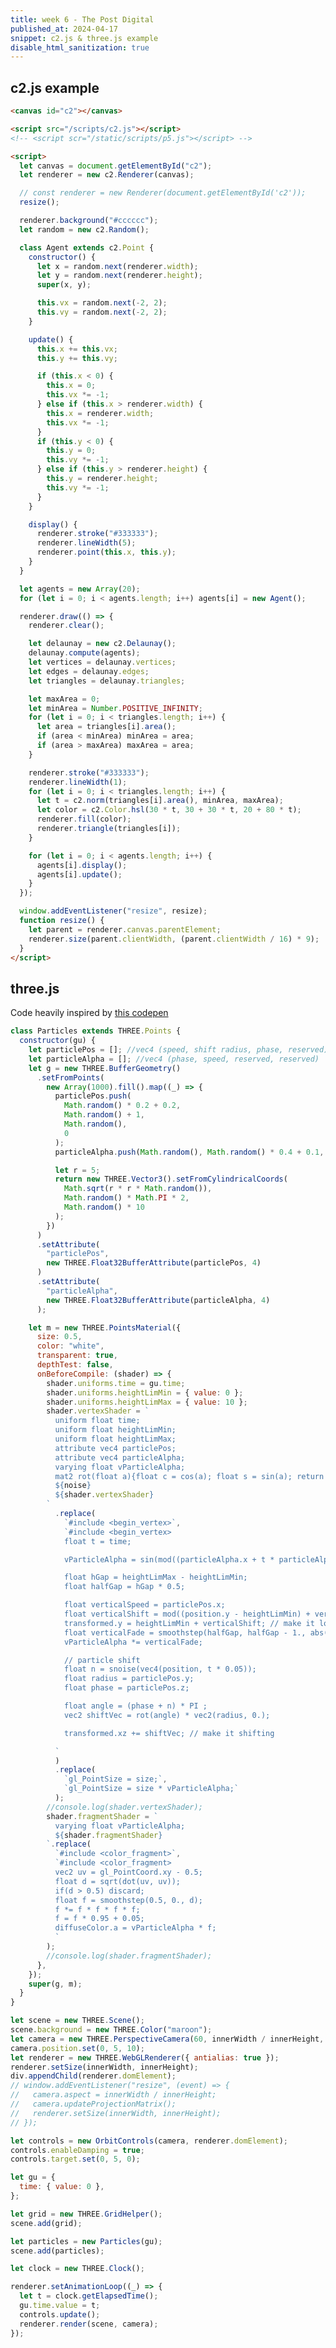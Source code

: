 ```yaml
---
title: week 6 - The Post Digital
published_at: 2024-04-17
snippet: c2.js & three.js example
disable_html_sanitization: true
---
```


## c2.js example

<canvas id="c2"></canvas>

<script src="/scripts/c2.js"></script>
<!-- <script scr="/static/scripts/p5.js"></script> -->

<script>


    let canvas = document.getElementById('c2');
    let renderer = new c2.Renderer(canvas);

   // const renderer = new Renderer(document.getElementById('c2'));
    resize();

    renderer.background('#cccccc');
    let random = new c2.Random();


    class Agent extends c2.Point {
        constructor() {
            let x = random.next(renderer.width);
            let y = random.next(renderer.height);
            super(x, y);

            this.vx = random.next(-2, 2);
            this.vy = random.next(-2, 2);
        }

        update() {
            this.x += this.vx;
            this.y += this.vy;

            if (this.x < 0) {
                this.x = 0;
                this.vx *= -1;
            } else if (this.x > renderer.width) {
                this.x = renderer.width;
                this.vx *= -1;
            }
            if (this.y < 0) {
                this.y = 0;
                this.vy *= -1;
            } else if (this.y > renderer.height) {
                this.y = renderer.height;
                this.vy *= -1;
            }
        }

        display() {
            renderer.stroke('#333333');
            renderer.lineWidth(5);
            renderer.point(this.x, this.y);
        }
    }

    let agents = new Array(20);
    for (let i = 0; i < agents.length; i++) agents[i] = new Agent();


    renderer.draw(() => {
        renderer.clear();

        let delaunay = new c2.Delaunay();
        delaunay.compute(agents);
        let vertices = delaunay.vertices;
        let edges = delaunay.edges;
        let triangles = delaunay.triangles;

        let maxArea = 0;
        let minArea = Number.POSITIVE_INFINITY;
        for (let i = 0; i < triangles.length; i++) {
            let area = triangles[i].area();
            if(area < minArea) minArea = area;
            if(area > maxArea) maxArea = area;
        }

        renderer.stroke('#333333');
        renderer.lineWidth(1);
        for (let i = 0; i < triangles.length; i++) {
            let t = c2.norm(triangles[i].area(), minArea, maxArea);
            let color = c2.Color.hsl(30*t, 30+30*t, 20+80*t);
            renderer.fill(color);
            renderer.triangle(triangles[i]);
        }
        

        for (let i = 0; i < agents.length; i++) {
            agents[i].display();
            agents[i].update();
        }
    });


    window.addEventListener('resize', resize);
    function resize() {
        let parent = renderer.canvas.parentElement;
        renderer.size(parent.clientWidth, parent.clientWidth / 16 * 9);
    }
</script>

```html
<canvas id="c2"></canvas>

<script src="/scripts/c2.js"></script>
<!-- <script scr="/static/scripts/p5.js"></script> -->

<script>
  let canvas = document.getElementById("c2");
  let renderer = new c2.Renderer(canvas);

  // const renderer = new Renderer(document.getElementById('c2'));
  resize();

  renderer.background("#cccccc");
  let random = new c2.Random();

  class Agent extends c2.Point {
    constructor() {
      let x = random.next(renderer.width);
      let y = random.next(renderer.height);
      super(x, y);

      this.vx = random.next(-2, 2);
      this.vy = random.next(-2, 2);
    }

    update() {
      this.x += this.vx;
      this.y += this.vy;

      if (this.x < 0) {
        this.x = 0;
        this.vx *= -1;
      } else if (this.x > renderer.width) {
        this.x = renderer.width;
        this.vx *= -1;
      }
      if (this.y < 0) {
        this.y = 0;
        this.vy *= -1;
      } else if (this.y > renderer.height) {
        this.y = renderer.height;
        this.vy *= -1;
      }
    }

    display() {
      renderer.stroke("#333333");
      renderer.lineWidth(5);
      renderer.point(this.x, this.y);
    }
  }

  let agents = new Array(20);
  for (let i = 0; i < agents.length; i++) agents[i] = new Agent();

  renderer.draw(() => {
    renderer.clear();

    let delaunay = new c2.Delaunay();
    delaunay.compute(agents);
    let vertices = delaunay.vertices;
    let edges = delaunay.edges;
    let triangles = delaunay.triangles;

    let maxArea = 0;
    let minArea = Number.POSITIVE_INFINITY;
    for (let i = 0; i < triangles.length; i++) {
      let area = triangles[i].area();
      if (area < minArea) minArea = area;
      if (area > maxArea) maxArea = area;
    }

    renderer.stroke("#333333");
    renderer.lineWidth(1);
    for (let i = 0; i < triangles.length; i++) {
      let t = c2.norm(triangles[i].area(), minArea, maxArea);
      let color = c2.Color.hsl(30 * t, 30 + 30 * t, 20 + 80 * t);
      renderer.fill(color);
      renderer.triangle(triangles[i]);
    }

    for (let i = 0; i < agents.length; i++) {
      agents[i].display();
      agents[i].update();
    }
  });

  window.addEventListener("resize", resize);
  function resize() {
    let parent = renderer.canvas.parentElement;
    renderer.size(parent.clientWidth, (parent.clientWidth / 16) * 9);
  }
</script>
```

## three.js

Code heavily inspired by [this codepen](https://codepen.io/prisoner849/pen/ExpLBEO)

 <div id="three_container"></div>

<script type="module">
  import * as THREE from "/scripts/three.module.js";
  import { OrbitControls } from "/scripts/OrbitControls.js";

  let noise = `//	Simplex 4D Noise 
//	by Ian McEwan, Ashima Arts
//
vec4 permute(vec4 x){return mod(((x*34.0)+1.0)*x, 289.0);}
float permute(float x){return floor(mod(((x*34.0)+1.0)*x, 289.0));}
vec4 taylorInvSqrt(vec4 r){return 1.79284291400159 - 0.85373472095314 * r;}
float taylorInvSqrt(float r){return 1.79284291400159 - 0.85373472095314 * r;}

vec4 grad4(float j, vec4 ip){
  const vec4 ones = vec4(1.0, 1.0, 1.0, -1.0);
  vec4 p,s;

  p.xyz = floor( fract (vec3(j) * ip.xyz) * 7.0) * ip.z - 1.0;
  p.w = 1.5 - dot(abs(p.xyz), ones.xyz);
  s = vec4(lessThan(p, vec4(0.0)));
  p.xyz = p.xyz + (s.xyz*2.0 - 1.0) * s.www; 

  return p;
}

float snoise(vec4 v){
  const vec2  C = vec2( 0.138196601125010504,  // (5 - sqrt(5))/20  G4
                        0.309016994374947451); // (sqrt(5) - 1)/4   F4
// First corner
  vec4 i  = floor(v + dot(v, C.yyyy) );
  vec4 x0 = v -   i + dot(i, C.xxxx);

// Other corners

// Rank sorting originally contributed by Bill Licea-Kane, AMD (formerly ATI)
  vec4 i0;

  vec3 isX = step( x0.yzw, x0.xxx );
  vec3 isYZ = step( x0.zww, x0.yyz );
//  i0.x = dot( isX, vec3( 1.0 ) );
  i0.x = isX.x + isX.y + isX.z;
  i0.yzw = 1.0 - isX;

//  i0.y += dot( isYZ.xy, vec2( 1.0 ) );
  i0.y += isYZ.x + isYZ.y;
  i0.zw += 1.0 - isYZ.xy;

  i0.z += isYZ.z;
  i0.w += 1.0 - isYZ.z;

  // i0 now contains the unique values 0,1,2,3 in each channel
  vec4 i3 = clamp( i0, 0.0, 1.0 );
  vec4 i2 = clamp( i0-1.0, 0.0, 1.0 );
  vec4 i1 = clamp( i0-2.0, 0.0, 1.0 );

  //  x0 = x0 - 0.0 + 0.0 * C 
  vec4 x1 = x0 - i1 + 1.0 * C.xxxx;
  vec4 x2 = x0 - i2 + 2.0 * C.xxxx;
  vec4 x3 = x0 - i3 + 3.0 * C.xxxx;
  vec4 x4 = x0 - 1.0 + 4.0 * C.xxxx;

// Permutations
  i = mod(i, 289.0); 
  float j0 = permute( permute( permute( permute(i.w) + i.z) + i.y) + i.x);
  vec4 j1 = permute( permute( permute( permute (
             i.w + vec4(i1.w, i2.w, i3.w, 1.0 ))
           + i.z + vec4(i1.z, i2.z, i3.z, 1.0 ))
           + i.y + vec4(i1.y, i2.y, i3.y, 1.0 ))
           + i.x + vec4(i1.x, i2.x, i3.x, 1.0 ));
// Gradients
// ( 7*7*6 points uniformly over a cube, mapped onto a 4-octahedron.)
// 7*7*6 = 294, which is close to the ring size 17*17 = 289.

  vec4 ip = vec4(1.0/294.0, 1.0/49.0, 1.0/7.0, 0.0) ;

  vec4 p0 = grad4(j0,   ip);
  vec4 p1 = grad4(j1.x, ip);
  vec4 p2 = grad4(j1.y, ip);
  vec4 p3 = grad4(j1.z, ip);
  vec4 p4 = grad4(j1.w, ip);

// Normalise gradients
  vec4 norm = taylorInvSqrt(vec4(dot(p0,p0), dot(p1,p1), dot(p2, p2), dot(p3,p3)));
  p0 *= norm.x;
  p1 *= norm.y;
  p2 *= norm.z;
  p3 *= norm.w;
  p4 *= taylorInvSqrt(dot(p4,p4));

// Mix contributions from the five corners
  vec3 m0 = max(0.6 - vec3(dot(x0,x0), dot(x1,x1), dot(x2,x2)), 0.0);
  vec2 m1 = max(0.6 - vec2(dot(x3,x3), dot(x4,x4)            ), 0.0);
  m0 = m0 * m0;
  m1 = m1 * m1;
  return 49.0 * ( dot(m0*m0, vec3( dot( p0, x0 ), dot( p1, x1 ), dot( p2, x2 )))
               + dot(m1*m1, vec2( dot( p3, x3 ), dot( p4, x4 ) ) ) ) ;

}`;

class Particles extends THREE.Points {
  constructor(gu) {
    let particlePos = []; //vec4 (speed, shift radius, phase, reserved);
    let particleAlpha = []; //vec4 (phase, speed, reserved, reserved)
    let g = new THREE.BufferGeometry().setFromPoints(
      new Array(1000).fill().map((_) => {
        
        particlePos.push(Math.random() * 0.2 + 0.2, Math.random() + 1, Math.random(), 0);
        particleAlpha.push(Math.random(), Math.random() * 0.4 + 0.1, 0, 0);
        
        let r = 5;
        return new THREE.Vector3().setFromCylindricalCoords(
          Math.sqrt(r * r * Math.random()),
          Math.random() * Math.PI * 2,
          Math.random() * 10
        );
      })
    ).setAttribute("particlePos", new THREE.Float32BufferAttribute(particlePos, 4))
    .setAttribute("particleAlpha", new THREE.Float32BufferAttribute(particleAlpha, 4));
    
    let m = new THREE.PointsMaterial({
      size: 0.5,
      color: "white",
      transparent: true,
      depthTest: false,
      onBeforeCompile: (shader) => {
        shader.uniforms.time = gu.time;
        shader.uniforms.heightLimMin = { value: 0 };
        shader.uniforms.heightLimMax = { value: 10 };
        shader.vertexShader = `
          uniform float time;
          uniform float heightLimMin;
          uniform float heightLimMax;
          attribute vec4 particlePos;
          attribute vec4 particleAlpha;
          varying float vParticleAlpha;
          mat2 rot(float a){float c = cos(a); float s = sin(a); return mat2(c, s, -s, c);}
          ${noise}
          ${shader.vertexShader}
        `.replace(
          `#include <begin_vertex>`,
          `#include <begin_vertex>
            float t = time;
          
            vParticleAlpha = sin(mod((particleAlpha.x + t * particleAlpha.y) * PI2, PI2)) * 0.5 + 0.5;
                        
            float hGap = heightLimMax - heightLimMin;
            float halfGap = hGap * 0.5;
            
            float verticalSpeed = particlePos.x;
            float verticalShift = mod((position.y - heightLimMin) + verticalSpeed * t, hGap);
            transformed.y = heightLimMin + verticalShift; // make it looped on Y-axis
            float verticalFade = smoothstep(halfGap, halfGap - 1., abs(verticalShift - halfGap)); // for both top and bottom
            vParticleAlpha *= verticalFade;
            
            // particle shift
            float n = snoise(vec4(position, t * 0.05));
            float radius = particlePos.y;
            float phase = particlePos.z;
            
            float angle = (phase + n) * PI ;
            vec2 shiftVec = rot(angle) * vec2(radius, 0.);
            
            transformed.xz += shiftVec; // make it shifting
            
          `
        ).replace(
          `gl_PointSize = size;`,
          `gl_PointSize = size * vParticleAlpha;`
        );
        //console.log(shader.vertexShader);
        shader.fragmentShader = `
          varying float vParticleAlpha;
          ${shader.fragmentShader}
        `.replace(
          `#include <color_fragment>`,
          `#include <color_fragment>
          vec2 uv = gl_PointCoord.xy - 0.5;
          float d = sqrt(dot(uv, uv));
          if(d > 0.5) discard;
          float f = smoothstep(0.5, 0., d);
          f *= f * f * f * f;
          f = f * 0.95 + 0.05;
          diffuseColor.a = vParticleAlpha * f;
          `
        );
        //console.log(shader.fragmentShader);
      }
    });
    super(g, m);
  }
}

const div = document.getElementById ('three_container')
const w = div.parentNode.scrollWidth
const h = w * 9 / 16

let scene = new THREE.Scene();
scene.background = new THREE.Color("maroon");
let camera = new THREE.PerspectiveCamera(60, 16 /9 , 1, 1000);
camera.position.set(0, 5, 10);
let renderer = new THREE.WebGLRenderer({ antialias: true });
renderer.setSize(w, h);
div.appendChild(renderer.domElement);
// window.addEventListener("resize", (event) => {
//   camera.aspect = innerWidth / innerHeight;
//   camera.updateProjectionMatrix();
//   renderer.setSize(innerWidth, innerHeight);
// });

let controls = new OrbitControls(camera, renderer.domElement);
controls.enableDamping = true;
controls.target.set(0, 5, 0);

let gu = {
  time: { value: 0 }
};

let grid = new THREE.GridHelper();
scene.add(grid);

let particles = new Particles(gu);
scene.add(particles);

let clock = new THREE.Clock();

renderer.setAnimationLoop((_) => {
  let t = clock.getElapsedTime();
  gu.time.value = t;
  controls.update();
  renderer.render(scene, camera);
});
</script>

```js
class Particles extends THREE.Points {
  constructor(gu) {
    let particlePos = []; //vec4 (speed, shift radius, phase, reserved);
    let particleAlpha = []; //vec4 (phase, speed, reserved, reserved)
    let g = new THREE.BufferGeometry()
      .setFromPoints(
        new Array(1000).fill().map((_) => {
          particlePos.push(
            Math.random() * 0.2 + 0.2,
            Math.random() + 1,
            Math.random(),
            0
          );
          particleAlpha.push(Math.random(), Math.random() * 0.4 + 0.1, 0, 0);

          let r = 5;
          return new THREE.Vector3().setFromCylindricalCoords(
            Math.sqrt(r * r * Math.random()),
            Math.random() * Math.PI * 2,
            Math.random() * 10
          );
        })
      )
      .setAttribute(
        "particlePos",
        new THREE.Float32BufferAttribute(particlePos, 4)
      )
      .setAttribute(
        "particleAlpha",
        new THREE.Float32BufferAttribute(particleAlpha, 4)
      );

    let m = new THREE.PointsMaterial({
      size: 0.5,
      color: "white",
      transparent: true,
      depthTest: false,
      onBeforeCompile: (shader) => {
        shader.uniforms.time = gu.time;
        shader.uniforms.heightLimMin = { value: 0 };
        shader.uniforms.heightLimMax = { value: 10 };
        shader.vertexShader = `
          uniform float time;
          uniform float heightLimMin;
          uniform float heightLimMax;
          attribute vec4 particlePos;
          attribute vec4 particleAlpha;
          varying float vParticleAlpha;
          mat2 rot(float a){float c = cos(a); float s = sin(a); return mat2(c, s, -s, c);}
          ${noise}
          ${shader.vertexShader}
        `
          .replace(
            `#include <begin_vertex>`,
            `#include <begin_vertex>
            float t = time;

            vParticleAlpha = sin(mod((particleAlpha.x + t * particleAlpha.y) * PI2, PI2)) * 0.5 + 0.5;

            float hGap = heightLimMax - heightLimMin;
            float halfGap = hGap * 0.5;

            float verticalSpeed = particlePos.x;
            float verticalShift = mod((position.y - heightLimMin) + verticalSpeed * t, hGap);
            transformed.y = heightLimMin + verticalShift; // make it looped on Y-axis
            float verticalFade = smoothstep(halfGap, halfGap - 1., abs(verticalShift - halfGap)); // for both top and bottom
            vParticleAlpha *= verticalFade;

            // particle shift
            float n = snoise(vec4(position, t * 0.05));
            float radius = particlePos.y;
            float phase = particlePos.z;

            float angle = (phase + n) * PI ;
            vec2 shiftVec = rot(angle) * vec2(radius, 0.);

            transformed.xz += shiftVec; // make it shifting

          `
          )
          .replace(
            `gl_PointSize = size;`,
            `gl_PointSize = size * vParticleAlpha;`
          );
        //console.log(shader.vertexShader);
        shader.fragmentShader = `
          varying float vParticleAlpha;
          ${shader.fragmentShader}
        `.replace(
          `#include <color_fragment>`,
          `#include <color_fragment>
          vec2 uv = gl_PointCoord.xy - 0.5;
          float d = sqrt(dot(uv, uv));
          if(d > 0.5) discard;
          float f = smoothstep(0.5, 0., d);
          f *= f * f * f * f;
          f = f * 0.95 + 0.05;
          diffuseColor.a = vParticleAlpha * f;
          `
        );
        //console.log(shader.fragmentShader);
      },
    });
    super(g, m);
  }
}

let scene = new THREE.Scene();
scene.background = new THREE.Color("maroon");
let camera = new THREE.PerspectiveCamera(60, innerWidth / innerHeight, 1, 1000);
camera.position.set(0, 5, 10);
let renderer = new THREE.WebGLRenderer({ antialias: true });
renderer.setSize(innerWidth, innerHeight);
div.appendChild(renderer.domElement);
// window.addEventListener("resize", (event) => {
//   camera.aspect = innerWidth / innerHeight;
//   camera.updateProjectionMatrix();
//   renderer.setSize(innerWidth, innerHeight);
// });

let controls = new OrbitControls(camera, renderer.domElement);
controls.enableDamping = true;
controls.target.set(0, 5, 0);

let gu = {
  time: { value: 0 },
};

let grid = new THREE.GridHelper();
scene.add(grid);

let particles = new Particles(gu);
scene.add(particles);

let clock = new THREE.Clock();

renderer.setAnimationLoop((_) => {
  let t = clock.getElapsedTime();
  gu.time.value = t;
  controls.update();
  renderer.render(scene, camera);
});
```

